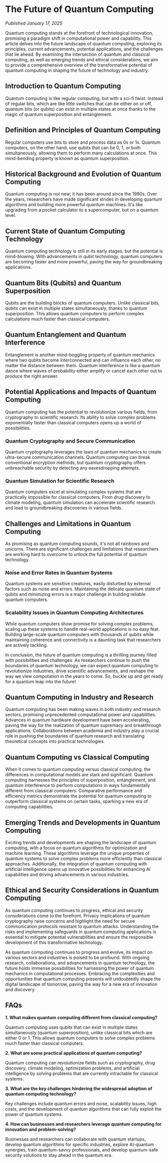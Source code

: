 # The Future of Quantum Computing
*Published January 17, 2025*

Quantum computing stands at the forefront of technological innovation, promising a paradigm shift in computational power and capability. This article delves into the future landscape of quantum computing, exploring its principles, current advancements, potential applications, and the challenges that lie ahead. By examining the intersection of quantum and classical computing, as well as emerging trends and ethical considerations, we aim to provide a comprehensive overview of the transformative potential of quantum computing in shaping the future of technology and industry.

## Introduction to Quantum Computing

Quantum computing is like regular computing, but with a sci-fi twist. Instead of regular bits, which are like little switches that can be either on or off, quantum bits (or qubits) can exist in multiple states at once thanks to the magic of quantum superposition and entanglement.

## Definition and Principles of Quantum Computing

Regular computers use bits to store and process data as 0s or 1s. Quantum computers, on the other hand, use qubits that can be 0, 1, or both simultaneously, allowing them to perform many calculations at once. This mind-bending property is known as quantum superposition.

## Historical Background and Evolution of Quantum Computing

Quantum computing is not new; it has been around since the 1980s. Over the years, researchers have made significant strides in developing quantum algorithms and building more powerful quantum machines. It's like upgrading from a pocket calculator to a supercomputer, but on a quantum level.

## Current State of Quantum Computing Technology

Quantum computing technology is still in its early stages, but the potential is mind-blowing. With advancements in qubit technology, quantum computers are becoming faster and more powerful, paving the way for groundbreaking applications.

## Quantum Bits (Qubits) and Quantum Superposition

Qubits are the building blocks of quantum computers. Unlike classical bits, qubits can exist in multiple states simultaneously, thanks to quantum superposition. This allows quantum computers to perform complex calculations much faster than classical computers.

## Quantum Entanglement and Quantum Interference

Entanglement is another mind-boggling property of quantum mechanics where two qubits become interconnected and can influence each other, no matter the distance between them. Quantum interference is like a quantum dance where waves of probability either amplify or cancel each other out to produce the right answer.

## Potential Applications and Impacts of Quantum Computing

Quantum computing has the potential to revolutionize various fields, from cryptography to scientific research. Its ability to solve complex problems exponentially faster than classical computers opens up a world of possibilities.

### Quantum Cryptography and Secure Communication

Quantum cryptography leverages the laws of quantum mechanics to create ultra-secure communication channels. Quantum computing can break conventional encryption methods, but quantum cryptography offers unbreachable security by detecting any eavesdropping attempts.

### Quantum Simulation for Scientific Research

Quantum computers excel at simulating complex systems that are practically impossible for classical computers. From drug discovery to climate modeling, quantum simulation can accelerate scientific research and lead to groundbreaking discoveries in various fields.

## Challenges and Limitations in Quantum Computing

As promising as quantum computing sounds, it's not all rainbows and unicorns. There are significant challenges and limitations that researchers are working hard to overcome to unlock the full potential of quantum technology.

### Noise and Error Rates in Quantum Systems

Quantum systems are sensitive creatures, easily disturbed by external factors such as noise and errors. Maintaining the delicate quantum state of qubits and minimizing errors is a major challenge in building reliable quantum computers.

### Scalability Issues in Quantum Computing Architectures

While quantum computers show promise for solving complex problems, scaling up these systems to handle real-world applications is no easy feat. Building large-scale quantum computers with thousands of qubits while maintaining coherence and connectivity is a daunting task that researchers are actively tackling.

In conclusion, the future of quantum computing is a thrilling journey filled with possibilities and challenges. As researchers continue to push the boundaries of quantum technology, we can expect quantum computing to revolutionize industries, drive scientific advancements, and reshape the way we view computation in the years to come. So, buckle up and get ready for a quantum leap into the future!

## Quantum Computing in Industry and Research

Quantum computing has been making waves in both industry and research sectors, promising unprecedented computational power and capabilities. Advances in quantum hardware development have been accelerating, paving the way for the realization of quantum supremacy and breakthrough applications. Collaborations between academia and industry play a crucial role in pushing the boundaries of quantum research and translating theoretical concepts into practical technologies.

## Quantum Computing vs Classical Computing

When it comes to quantum computing versus classical computing, the differences in computational models are stark and significant. Quantum computing harnesses the principles of superposition, entanglement, and quantum interference to perform computations in ways fundamentally different from classical computers. Comparative performance and efficiency metrics demonstrate the potential for quantum computing to outperform classical systems on certain tasks, sparking a new era of computing capabilities.

## Emerging Trends and Developments in Quantum Computing

Exciting trends and developments are shaping the landscape of quantum computing, with a focus on quantum algorithms for optimization and machine learning. These algorithms leverage the unique properties of quantum systems to solve complex problems more efficiently than classical approaches. Additionally, the integration of quantum computing with artificial intelligence opens up innovative possibilities for enhancing AI capabilities and driving advancements in various industries.

## Ethical and Security Considerations in Quantum Computing

As quantum computing continues to progress, ethical and security considerations come to the forefront. Privacy implications of quantum cryptography raise concerns and highlight the need for secure communication protocols resistant to quantum attacks. Understanding the risks and implementing safeguards in quantum computing applications is essential to mitigate potential vulnerabilities and ensure the responsible development of this transformative technology.

As quantum computing continues to progress and evolve, its impact on various sectors and industries is poised to be profound. With ongoing research, collaborations, and advancements in quantum technology, the future holds immense possibilities for harnessing the power of quantum mechanics in computational processes. Embracing the complexities and opportunities that quantum computing presents will undoubtedly shape the digital landscape of tomorrow, paving the way for a new era of innovation and discovery.

## FAQs

**1. What makes quantum computing different from classical computing?**

Quantum computing uses qubits that can exist in multiple states simultaneously (quantum superposition), unlike classical bits which are either 0 or 1. This allows quantum computers to solve complex problems much faster than classical computers.

**2. What are some practical applications of quantum computing?**

Quantum computing can revolutionize fields such as cryptography, drug discovery, climate modeling, optimization problems, and artificial intelligence by solving problems that are currently intractable for classical systems.

**3. What are the key challenges hindering the widespread adoption of quantum computing technology?**

Key challenges include quantum errors and noise, scalability issues, high costs, and the development of quantum algorithms that can fully exploit the power of quantum systems.

**4. How can businesses and researchers leverage quantum computing for innovation and problem-solving?**

Businesses and researchers can collaborate with quantum startups, develop quantum algorithms for specific industries, explore AI-quantum synergies, train quantum-savvy professionals, and develop quantum-safe security solutions to stay ahead in the quantum era.
